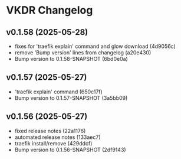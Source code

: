 # VKDR Changelog

## v0.1.58 (2025-05-28)
* fixes for 'traefik explain' command and glow download (4d9056c)
* remove 'Bump version' lines from changelog (a20e430)
* Bump version to 0.1.58-SNAPSHOT (6bd0e0a)
## v0.1.57 (2025-05-27)
* 'traefik explain' command (650c17f)
* Bump version to 0.1.57-SNAPSHOT (3a5bb09)

## v0.1.56 (2025-05-27)
* fixed release notes (22a1176)
* automated release notes (133aec7)
* traefik install/remove (429ddcf)
* Bump version to 0.1.56-SNAPSHOT (2df9143)
